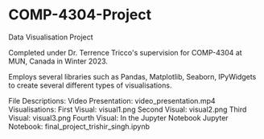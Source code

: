 # COMP-4304-Project
Data Visualisation Project

Completed under Dr. Terrence Tricco's supervision for COMP-4304 at MUN, Canada in Winter 2023.

Employs several libraries such as Pandas, Matplotlib, Seaborn, IPyWidgets to create several different types of visualisations.

File Descriptions:
Video Presentation: video_presentation.mp4
Visualisations:
	First Visual: visual1.png
 	Second Visual: visual2.png
  	Third Visual: visual3.png
   	Fourth Visual: In the Jupyter Notebook
Jupyter Notebook:
	final_project_trishir_singh.ipynb

